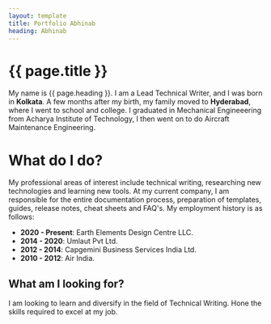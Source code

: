 ```yaml
---
layout: template
title: Portfolio Abhinab
heading: Abhinab
---
```


# {{ page.title }}

My name is {{ page.heading }}. I am a Lead Technical Writer, and I was born in **Kolkata**. A few months after my birth, my family moved to **Hyderabad**, where I went to school and college. I graduated in Mechanical Engineeering from Acharya Institute of Technology, I then went on to do Aircraft Maintenance Engineering.
# What do I do?
My professional areas of interest include technical writing, researching new technologies and learning new tools.
At my current company, I am responsible for the entire documentation process, preparation of templates, guides, release notes, cheat sheets and FAQ's.
My employment history is as follows:
* **2020 - Present**: Earth Elements Design Centre LLC.
* **2014 - 2020**: Umlaut Pvt Ltd.
* **2012 - 2014**: Capgemini Business Services India Ltd.
* **2010 - 2012**: Air India.
## What am I looking for?
I am looking to learn and diversify in the field of Technical Writing. Hone the skills required to excel at my job.